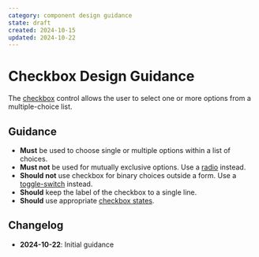 ```yaml
---
category: component design guidance
state: draft
created: 2024-10-15
updated: 2024-10-22
---
```


# Checkbox Design Guidance

The [checkbox](https://clarity.design/documentation/checkbox) control allows the user to select one or more options from a multiple-choice list.

## Guidance

- **Must** be used to choose single or multiple options within a list of choices.
- **Must not** be used for mutually exclusive options. Use a [radio](https://clarity.design/documentation/radio) instead.
- **Should not** use checkbox for binary choices outside a form. Use a [toggle-switch](https://clarity.design/documentation/toggle-switch) instead.
- **Should** keep the label of the checkbox to a single line.
- **Should** use appropriate [checkbox states](https://clarity.design/documentation/checkbox#states).

## Changelog

- **2024-10-22**: Initial guidance
